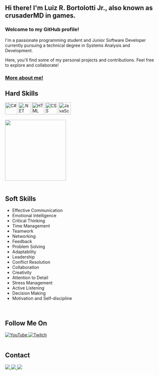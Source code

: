 <h2>Hi there! I'm Luiz R. Bortolotti Jr., also known as crusaderMD in games.</h2>
<h3>Welcome to my GitHub profile!</h3>
<p>I'm a passionate programming student and Junior Software Developer currently pursuing a technical degree in Systems Analysis and Development.</p>
<p>Here, you'll find some of my personal projects and contributions. Feel free to explore and collaborate!</p>
<h3><a href="https://crusadermd.github.io/perfil-dev/">More about me!</a></h3>
<h2>Hard Skills</h2>
<div style="display: inline_block">
  <img align="center" src="https://img.icons8.com/color/48/000000/c-sharp-logo.png" alt="C#" width="40" />
  <img align="center" src="https://img.icons8.com/color/48/000000/net-framework.png" alt=".NET" width="40" />  
  <img align="center" src="https://img.icons8.com/color/48/000000/html-5.png" alt="HTML" width="40" />
  <img align="center" src="https://img.icons8.com/color/48/000000/css3.png" alt="CSS" width="40" />
  <img align="center" src="https://img.icons8.com/color/48/000000/javascript.png" alt="JavaScript" width="40" />
</div>
<br>
<div style="display: inline_block">
<a href="https://github.com/crusaderMD/convoychat">
  <img height=200 align="center" src="https://github-readme-stats.vercel.app/api/top-langs?username=crusaderMD&layout=compact&langs_count=8&card_width=320&&theme=dark" />
</a>
</div>
<br>
<h2>Soft Skills</h2>
<ul>
  <li>Effective Communication</li>
  <li>Emotional Intelligence</li>
  <li>Critical Thinking</li>
  <li>Time Management</li>
  <li>Teamwork</li>
  <li>Networking</li>
  <li>Feedback</li>
  <li>Problem Solving</li>
  <li>Adaptability</li>
  <li>Leadership</li>
  <li>Conflict Resolution</li>
  <li>Collaboration</li>
  <li>Creativity</li>
  <li>Attention to Detail</li>
  <li>Stress Management</li>
  <li>Active Listening</li>
  <li>Decision Making</li>
  <li>Motivation and Self-discipline</li>
</ul>
<br>
<h2>Follow Me On</h2>
<div style="display: inline_block">
<a href="https://www.youtube.com/CrusaderMD" target="_blank" rel="noopener noreferrer">
    <img src="https://img.shields.io/badge/YouTube-FF0000?style=for-the-badge&logo=youtube&logoColor=white" alt="YouTube">
</a>
<a href="https://www.twitch.tv/crusader_mdbr" target="_blank" rel="noopener noreferrer">
    <img src="https://img.shields.io/badge/Twitch-9146FF?style=for-the-badge&logo=twitch&logoColor=white" alt="Twitch">
</a>
</div>
<br>
<h2>Contact</h2>
<div> 
    <a href="mailto:luiz_bortolotti@hotmail.com">
        <img src="https://img.shields.io/badge/-Outlook-%23333?style=for-the-badge&logo=microsoft-outlook&logoColor=white" target="_blank">
    </a>
    <a href="https://www.linkedin.com/in/luiz-roberto-bortolotti-junior/" target="_blank">
        <img src="https://img.shields.io/badge/-LinkedIn-%230077B5?style=for-the-badge&logo=linkedin&logoColor=white" target="_blank">
    </a> 
    <a href="https://wa.me/5519995554682?text=Olá%20Luiz,%20gostaria%20de%20entrar%20em%20contato%20para%20conversar.%20Fico%20no%20aguardo%20da%20sua%20resposta.">
        <img src="https://img.shields.io/badge/WhatsApp-25D366?style=for-the-badge&logo=whatsapp&logoColor=white" target="_blank">
    </a> 
</div>

